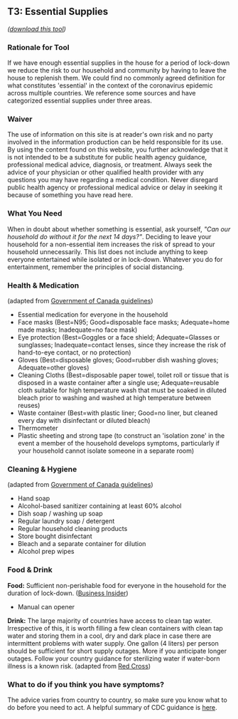 ## T3: Essential Supplies
*([download this tool](/T3-Essential_Supplies-v2.pdf))*

### Rationale for Tool

If we have enough essential supplies in the house for a period of lock-down we reduce the risk to our household and community by having to leave the house to replenish them.
We could find no commonly agreed definition for what constitutes 'essential' in the context of the coronavirus epidemic across multiple countries. We reference some sources and have categorized essential supplies under three areas.

### Waiver
The use of information on this site is at reader's own risk and no party involved in the information production can be held responsible for its use. By using the content found on this website, you further acknowledge that it is not intended to be a substitute for public health agency guidance, professional medical advice, diagnosis, or treatment. Always seek the advice of your physician or other qualified health provider with any questions you may have regarding a medical condition. Never disregard public health agency or professional medical advice or delay in seeking it because of something you have read here.

### What You Need

When in doubt about whether something is essential, ask yourself, *"Can our household do without it for the next 14 days?"*. Deciding to leave your household for a non-essential item increases the risk of spread to your household unnecessarily. This list does not include anything to keep everyone entertained while isolated or in lock-down. Whatever you do for entertainment, remember the principles of social distancing.

### Health & Medication

(adapted from [Government of Canada guidelines](https://www.canada.ca/en/public-health/services/publications/diseases-conditions/covid-19-how-to-isolate-at-home.html))

* Essential medication for everyone in the household
* Face masks (Best=N95; Good=disposable face masks; Adequate=home made masks; Inadequate=no face mask)
* Eye protection (Best=Goggles or a face shield; Adequate=Glasses or sunglasses; Inadequate=contact lenses, since they increase the risk of hand-to-eye contact, or no protection)
* Gloves (Best=disposable gloves; Good=rubber dish washing gloves; Adequate=other gloves)
* Cleaning Cloths (Best=disposable paper towel, toilet roll or tissue that is disposed in a waste container after a single use; Adequate=reusable cloth suitable for high temperature wash that must be soaked in diluted bleach prior to washing and washed at high temperature between reuses)
* Waste container (Best=with plastic liner; Good=no liner, but cleaned every day with disinfectant or diluted bleach)
* Thermometer
* Plastic sheeting and strong tape (to construct an 'isolation zone' in the event a member of the household develops symptoms, particularly if your household cannot isolate someone in a separate room)

### Cleaning & Hygiene

(adapted from [Government of Canada guidelines](https://www.canada.ca/en/public-health/services/publications/diseases-conditions/covid-19-how-to-isolate-at-home.html))

* Hand soap
* Alcohol-based sanitizer containing at least 60% alcohol
* Dish soap / washing up soap
* Regular laundry soap / detergent
* Regular household cleaning products
* Store bought disinfectant
* Bleach and a separate container for dilution
* Alcohol prep wipes

### Food & Drink

**Food:** Sufficient non-perishable food for everyone in the household for the duration of lock-down. ([Business Insider](https://www.businessinsider.com/expert-how-to-stockpile-healthy-food-14-day-coronavirus-quarantine-2020-2))
* Manual can opener

**Drink:** The large majority of countries have access to clean tap water. Irrespective of this, it is worth filling a few clean containers with clean tap water and storing them in a cool, dry and dark place in case there are intermittent problems with water supply. One gallon (4 liters) per person should be sufficient for short supply outages. More if you anticipate longer outages. Follow your country guidance for sterilizing water if water-born illness is a known risk. (adapted from [Red Cross](https://www.redcross.org/get-help/how-to-prepare-for-emergencies/survival-kit-supplies.html))

### What to do if you think you have symptoms?

The advice varies from country to country, so make sure you know what to do before you need to act. A helpful summary of CDC guidance is [here](https://edition.cnn.com/2020/03/28/health/coronavirus-symptoms-list-what-to-do-wellness/index.html).